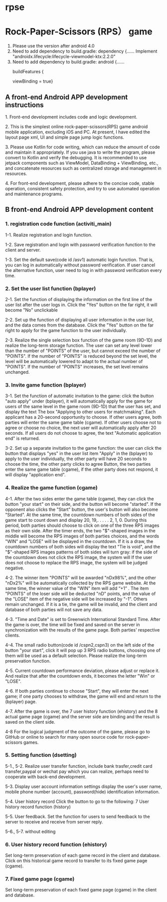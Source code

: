 # rpse
# Rock-Paper-Scissors (RPS） game
 1. Please use the version after android 4.0
 2. Need to add dependency to build.gradle: dependency {......
 Implement "androidx.lifecycle:lifecycle-viewmodel-ktx:2.2.0"
 3. Need to add dependency to build.gradle: android {......
         <p>buildFeatures {
              <p>viewBinding = true}
## A front-end Android APP development instructions
<p>1. Front-end development includes code and logic development.

<p>2. This is the simplest online rock-paper-scissors(RPS) game android mobile application, excluding iOS and PC. At present, I have edited the layout page xml, UI and simple page jump logic functions.

<p>3. Please use Kotlin for code writing, which can reduce the amount of code and maintain it appropriately. If you use java to write the program, please convert to Kotlin and verify the debugging. It is recommended to use jetpack components such as ViewModel, DataBinding + ViewBinding, etc., and concatenate resources such as centralized storage and management in resources. 

<p>4. For front-end development, please adhere to the concise code, stable operation, consistent safety protection, and try to use automated operation and maintenance programs.

## B front-end Android APP development content
### 1. registration code function (activiti_main)
1-1. Realize registration and login function.

<p>1-2. Save registration and login with password verification function to the client and server.

<p>1-3. Set the default save(code id /asv1) automatic login function. That is, you can log in automatically without password verification. If user cancel the alternative function, user need to log in with password verification every time.

### 2. Set the user list function (bplayer)
2-1. Set the function of displaying the information on the first line of the user list after the user logs in. Click the "Yes" button on the far right, it will become "No" unclickable

<p>2-2. Set up the function of displaying all user information in the user list, and the data comes from the database. Click the "Yes" button on the far right to apply for the game function to the user individually.

<p>2-3. Realize the single selection box function of the game room (9D-1D) and realize the long-term storage function. The user can set any level lower than the number of "POINTS" of the user, but cannot exceed the number of "POINTS". If the number of "POINTS" is reduced beyond the set level, the level will be automatically lowered to adapt to the actual number of "POINTS". If the number of "POINTS" increases, the set level remains unchanged.

### 3. Invite game function (bplayer)
3-1. Set the function of automatic invitation to the game: click the button "auto apply" under (bplayer), it will automatically apply for the game for users of the same level in the game room (9D-1D) that the user has set, and display the text The box "Applying to other users for matchmaking". Each applicant has a 20-second opportunity to choose. If other users agree, both parties will enter the same game table (cgame). If other users choose not to agree or choose no choice, the next user will automatically apply after 20 seconds. If all users do not choose to agree, the text "Automatic application end" is returned.

<p>3-2. Set up a separate invitation to the game function: the user can click the button that displays "yes" in the user list item "Apply" in the (bplayer) to apply to the user individually, the other party will have 20 seconds to choose the time, the other party clicks to agree Button, the two parties enter the same game table (cgame), if the other party does not respond, it will display "application end".

### 4. Realize the game function (cgame)
4-1. After the two sides enter the game table (cgame), they can click the button "your start" on their side, and the button will become "started". If the opponent also clicks the "Start" button, the user's button will also become "Started". At the same time, the countdown numbers of both sides of the game start to count down and display 20, 19,. . . . . 2, 1, 0. During this period, both parties should choose to click on one of the three RPS images as their own side. After the timer ends, the two "$"-shaped images in the middle will become the RPS images of both parties choices, and the words "WIN" and "LOSE" will be displayed in the countdown. If it is a draw, the countdown numbers of both sides will display the text "Tie is void", and the "$"-shaped RPS images patterns of both sides will turn gray: if the side of the countdown does not click the RPS image, the system will If the user does not choose to replace the RPS image, the system will be judged negative.

<p>4-2. The winner item "POINTS" will be awarded "nDx98%", and the other "nDx2%" will be automatically collected by the RPS game website. At the same time, the winner value of the "WIN" item will add “+1” . The item "POINTS" of the loser side will be deducted "nD" points, and the value of the "LOSE" item of the negative side will be increased by "-1". Others remain unchanged. If it is a tie, the game will be invalid, and the client and database of both parties will not save any data.

<p>4-3. "Time and Date" is set to Greenwich International Standard Time. After the game is over, the time will be fixed and saved on the server in synchronization with the results of the game page. Both parties' respective clients.

<p>4-4.  The small radio button(code id /cspn2,cspn3) on the left side of the button "your start", click it will pop up 3 RPS radio buttons, choosing one of them will be used as a default selection. Please realize the long-term preservation function.

<p>4-5. Current countdown performance deviation, please adjust or replace it. And realize that after the countdown ends, it becomes the letter "Win" or "LOSE".

<p>4-6. If both parties continue to choose "Start", they will enter the next game; if one party chooses to withdraw, the game will end and return to the (bplayer) page.

<p>4-7. After the game is over, the 7 user history function (ehistory) and the 8 actual game page (cgame) and the server side are binding and the result is saved on the client side.

<p>4-8 For the logical judgment of the outcome of the game, please go to GitHub or online to search for many open source code for rock-paper-scissors games.

### 5. Setting function (dsetting)
5-1., 5-2. Realize user transfer function, include bank trasfer,credit card transfer,paypal or wechat pay which you can realize, perhaps need to cooperate with back-end development.

<p>5-3. Display user account  information settings display the user's user name, mobile phone number (account),  password(hide) identification information.

<p>5-4. User history record Click the button to go to the following: 7 User history record function (history)

<p>5-5. User feedback. Set the function for users to send feedback to the server to receive and receive from server reply.

<p>5-6., 5-7. without editing

### 6. User history record function (ehistory)
Set long-term preservation of each game record in the client and database. Click on this historical game record to transfer to its fixed game page (cgame).

### 7. Fixed game page (cgame)
Set long-term preservation of each fixed game page (cgame) in the client and database.
